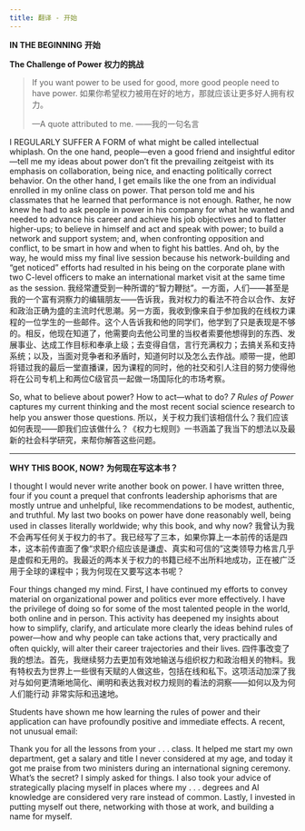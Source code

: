 ```yaml
---
title: 翻译 - 开始
---
```


**IN THE BEGINNING**
**开始**

**The Challenge of Power**
**权力的挑战**

> If you want power to be used for good, more good people need to have power.
> 如果你希望权力被用在好的地方，那就应该让更多好人拥有权力。
>
> —A quote attributed to me.
> ——我的一句名言

I REGULARLY SUFFER A FORM of what might be called intellectual whiplash. On the one hand, people—even a good friend and insightful editor—tell me my ideas about power don’t fit the prevailing zeitgeist with its emphasis on collaboration, being nice, and enacting politically correct behavior. On the other hand, I get emails like the one from an individual enrolled in my online class on power. That person told me and his classmates that he learned that performance is not enough. Rather, he now knew he had to ask people in power in his company for what he wanted and needed to advance his career and achieve his job objectives and to flatter higher-ups; to believe in himself and act and speak with power; to build a network and support system; and, when confronting opposition and conflict, to be smart in how and when to fight his battles. And oh, by the way, he would miss my final live session because his network-building and “get noticed” efforts had resulted in his being on the corporate plane with two C-level officers to make an international market visit at the same time as the session.
我经常遭受到一种所谓的“智力鞭挞”。一方面，人们——甚至是我的一个富有洞察力的编辑朋友——告诉我，我对权力的看法不符合以合作、友好和政治正确为盛的主流时代思潮。另一方面，我收到像来自于参加我的在线权力课程的一位学生的一些邮件。这个人告诉我和他的同学们，他学到了只是表现是不够的。相反，他现在知道了，他需要向去他公司里的当权者索要他想得到的东西、发展事业、达成工作目标和奉承上级；去变得自信，言行充满权力；去搞关系和支持系统；以及，当面对竞争者和矛盾时，知道何时以及怎么去作战。顺带一提，他即将错过我的最后一堂直播课，因为课程的同时，他的社交和引人注目的努力使得他将在公司专机上和两位C级官员一起做一场国际化的市场考察。

So, what to believe about power? How to act—what to do? *7 Rules of Power* captures my current thinking and the most recent social science research to help you answer those questions.
所以，关于权力我们该相信什么？我们应该如何表现——即我们应该做什么？《权力七规则》一书涵盖了我当下的想法以及最新的社会科学研究，来帮你解答这些问题。

---

**WHY THIS BOOK, NOW?**
**为何现在写这本书？**

I thought I would never write another book on power. I have written three, four if you count a prequel that confronts leadership aphorisms that are mostly untrue and unhelpful, like recommendations to be modest, authentic, and truthful. My last two books on power have done reasonably well, being used in classes literally worldwide; why this book, and why now?
我曾认为我不会再写任何关于权力的书了。我已经写了三本，如果你算上一本前传的话是四本，这本前传直面了像“求职介绍应该是谦虚、真实和可信的”这类领导力格言几乎是虚假和无用的。我最近的两本关于权力的书籍已经不出所料地成功，正在被广泛用于全球的课程中；我为何现在又要写这本书呢？

Four things changed my mind. First, I have continued my efforts to convey material on organizational power and politics ever more effectively. I have the privilege of doing so for some of the most talented people in the world, both online and in person. This activity has deepened my insights about how to simplify, clarify, and articulate more clearly the ideas behind rules of power—how and why people can take actions that, very practically and often quickly, will alter their career trajectories and their lives.
四件事改变了我的想法。首先，我继续努力去更加有效地输送与组织权力和政治相关的物料。我有特权去为世界上一些很有天赋的人做这些，包括在线和私下。这项活动加深了我对与如何更清晰地简化、阐明和表达我对权力规则的看法的洞察——如何以及为何人们能行动    非常实际和迅速地。

Students have shown me how learning the rules of power and their application can have profoundly positive and immediate effects. A recent, not unusual email:

Thank you for all the lessons from your . . . class. It helped me start my own department, get a salary and title I never considered at my age, and today it got me praise from two ministers during an international signing ceremony. What’s the secret? I simply asked for things. I also took your advice of strategically placing myself in places where my . . . degrees and AI knowledge are considered very rare instead of common. Lastly, I invested in putting myself out there, networking with those at work, and building a name for myself.
